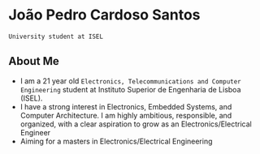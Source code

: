# João Pedro Cardoso Santos

`University student at ISEL`

## About Me
* I am a 21 year old `Electronics, Telecommunications and Computer Engineering` student at Instituto Superior de Engenharia de Lisboa (ISEL).
* I have a strong interest in Electronics, Embedded Systems, and Computer Architecture. I am highly ambitious, responsible, and organized, with a clear aspiration to grow as an Electronics/Electrical Engineer
* Aiming for a masters in Electronics/Electrical Engineering
